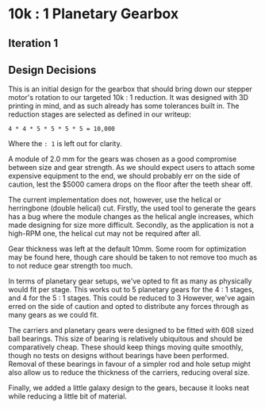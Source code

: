 # 10k : 1 Planetary Gearbox

## Iteration 1

## Design Decisions

This is an initial design for the gearbox that should bring down our stepper motor's rotation to our targeted 10k : 1 reduction.
It was designed with 3D printing in mind, and as such already has some tolerances built in.
The reduction stages are selected as defined in our writeup:

    4 * 4 * 5 * 5 * 5 * 5 = 10,000

Where the `: 1` is left out for clarity.

A module of 2.0 mm for the gears was chosen as a good compromise between size and gear strength.
As we should expect users to attach some expensive equipment to the end, we should probably err on the side of caution, lest the $5000 camera drops on the floor after the teeth shear off.

The current implementation does not, however, use the helical or herringbone (double helical) cut.
Firstly, the used tool to generate the gears has a bug where the module changes as the helical angle increases, which made designing for size more difficult.
Secondly, as the application is not a high-RPM one, the helical cut may not be required after all.

Gear thickness was left at the default 10mm.
Some room for optimization may be found here, though care should be taken to not remove too much as to not reduce gear strength too much.

In terms of planetary gear setups, we've opted to fit as many as physically would fit per stage.
This works out to 5 planetary gears for the 4 : 1 stages, and 4 for the 5 : 1 stages.
This could be reduced to 3
However, we've again erred on the side of caution and opted to distribute any forces through as many gears as we could fit.

The carriers and planetary gears were designed to be fitted with 608 sized ball bearings.
This size of bearing is relatively ubiquitous and should be comparatively cheap.
These should keep things moving quite smoothly, though no tests on designs without bearings have been performed.
Removal of these bearings in favour of a simpler rod and hole setup might also allow us to reduce the thickness of the carriers, reducing overal size.

Finally, we added a little galaxy design to the gears, because it looks neat while reducing a little bit of material.

